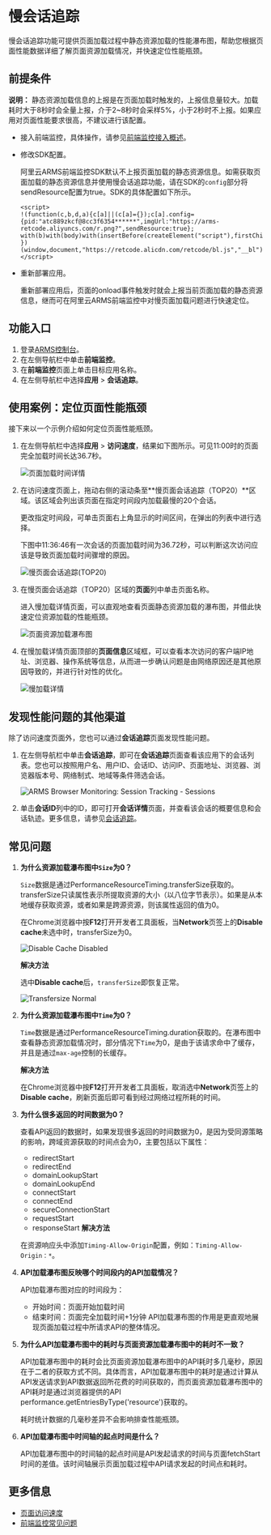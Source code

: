 # 慢会话追踪

慢会话追踪功能可提供页面加载过程中静态资源加载的性能瀑布图，帮助您根据页面性能数据详细了解页面资源加载情况，并快速定位性能瓶颈。

## 前提条件

**说明：** 静态资源加载信息的上报是在页面加载时触发的，上报信息量较大。加载耗时大于8秒时会全量上报，介于2~8秒时会采样5%，小于2秒时不上报。如果应用对页面性能要求很高，不建议进行该配置。

-   接入前端监控，具体操作，请参见[前端监控接入概述](/cn.zh-CN/前端监控/接入前端监控/前端监控接入概述.md)。
-   修改SDK配置。

    阿里云ARMS前端监控SDK默认不上报页面加载的静态资源信息。如需获取页面加载的静态资源信息并使用慢会话追踪功能，请在SDK的`config`部分将sendResource配置为true。SDK的具体配置如下所示。

    ```
    <script>
    !(function(c,b,d,a){c[a]||(c[a]={});c[a].config={pid:"atc889zkcf@8cc3f6354******",imgUrl:"https://arms-retcode.aliyuncs.com/r.png?",sendResource:true};
    with(b)with(body)with(insertBefore(createElement("script"),firstChild))setAttribute("crossorigin","",src=d)
    })(window,document,"https://retcode.alicdn.com/retcode/bl.js","__bl");
    </script>
    ```

-   重新部署应用。

    重新部署应用后，页面的onload事件触发时就会上报当前页面加载的静态资源信息，继而可在阿里云ARMS前端监控中对慢页面加载问题进行快速定位。


## 功能入口

1.  登录[ARMS控制台](https://arms.console.aliyun.com/#/home)。
2.  在左侧导航栏中单击**前端监控**。
3.  在**前端监控**页面上单击目标应用名称。
4.  在左侧导航栏中选择**应用** \> **会话追踪**。

## 使用案例：定位页面性能瓶颈

接下来以一个示例介绍如何定位页面性能瓶颈。

1.  在左侧导航栏中选择**应用** \> **访问速度**，结果如下图所示。可见11:00时的页面完全加载时间长达36.7秒。

    ![页面加载时间详情](https://static-aliyun-doc.oss-accelerate.aliyuncs.com/assets/img/zh-CN/6664260161/p47275.png)

2.  在访问速度页面上，拖动右侧的滚动条至**慢页面会话追踪（TOP20）**区域。该区域会列出该页面在指定时间段内加载最慢的20个会话。

    更改指定时间段，可单击页面右上角显示的时间区间，在弹出的列表中进行选择。

    下图中11:36:46有一次会话的页面加载时间为36.72秒，可以判断这次访问应该是导致页面加载时间骤增的原因。

    ![慢页面会话追踪(TOP20)](https://static-aliyun-doc.oss-accelerate.aliyuncs.com/assets/img/zh-CN/6664260161/p47303.png)

3.  在慢页面会话追踪（TOP20）区域的**页面**列中单击页面名称。

    进入慢加载详情页面，可以直观地查看页面静态资源加载的瀑布图，并借此快速定位资源加载的性能瓶颈。

    ![页面资源加载瀑布图](https://static-aliyun-doc.oss-accelerate.aliyuncs.com/assets/img/zh-CN/6664260161/p47304.png)

4.  在慢加载详情页面顶部的**页面信息**区域框，可以查看本次访问的客户端IP地址、浏览器、操作系统等信息，从而进一步确认问题是由网络原因还是其他原因导致的，并进行针对性的优化。

    ![慢加载详情](https://static-aliyun-doc.oss-accelerate.aliyuncs.com/assets/img/zh-CN/6664260161/p47306.png)


## 发现性能问题的其他渠道

除了访问速度页面外，您也可以通过**会话追踪**页面发现性能问题。

1.  在左侧导航栏中单击**会话追踪**，即可在**会话追踪**页面查看该应用下的会话列表。您也可以按照用户名、用户ID、会话ID、访问IP、页面地址、浏览器、浏览器版本号、网络制式、地域等条件筛选会话。

    ![ARMS Browser Monitoring: Session Tracking - Sessions](https://static-aliyun-doc.oss-accelerate.aliyuncs.com/assets/img/zh-CN/1597260161/p43623.png)

2.  单击**会话ID**列中的ID，即可打开**会话详情**页面，并查看该会话的概要信息和会话轨迹。更多信息，请参见[会话追踪](/cn.zh-CN/前端监控/控制台功能/会话追踪.md)。

## 常见问题

1.  **为什么资源加载瀑布图中`Size`为0？**

    `Size`数据是通过PerformanceResourceTiming.transferSize获取的。transferSize只读属性表示所提取资源的大小（以八位字节表示）。如果是从本地缓存获取资源，或者如果是跨源资源，则该属性返回的值为0。

    在Chrome浏览器中按**F12**打开开发者工具面板，当**Network**页签上的**Disable cache**未选中时，transferSize为0。

    ![Disable Cache Disabled](https://static-aliyun-doc.oss-accelerate.aliyuncs.com/assets/img/zh-CN/1597260161/p43627.png)

    **解决方法**

    选中**Disable cache**后，`transferSize`即恢复正常。

    ![Transfersize Normal](https://static-aliyun-doc.oss-accelerate.aliyuncs.com/assets/img/zh-CN/1597260161/p43630.png)

2.  **为什么资源加载瀑布图中`Time`为0？**

    `Time`数据是通过PerformanceResourceTiming.duration获取的。在瀑布图中查看静态资源加载情况时，部分情况下`Time`为0，是由于该请求命中了缓存，并且是通过`max-age`控制的长缓存。

    **解决方法**

    在Chrome浏览器中按**F12**打开开发者工具面板，取消选中**Network**页签上的**Disable cache**，刷新页面后即可看到经过网络过程所耗的时间。

3.  **为什么很多返回的时间数据为0？**

    查看API返回的数据时，如果发现很多返回的时间数据为0，是因为受同源策略的影响，跨域资源获取的时间点会为0，主要包括以下属性：

    -   redirectStart
    -   redirectEnd
    -   domainLookupStart
    -   domainLookupEnd
    -   connectStart
    -   connectEnd
    -   secureConnectionStart
    -   requestStart
    -   responseStart
    **解决方法**

    在资源响应头中添加`Timing-Allow-Origin`配置，例如：`Timing-Allow-Origin：*`。

4.  **API加载瀑布图反映哪个时间段内的API加载情况？**

    API加载瀑布图对应的时间段为：

    -   开始时间：页面开始加载时间
    -   结束时间：页面完全加载时间+1分钟
    API加载瀑布图的作用是更直观地展现页面加载过程中所请求API的整体情况。

5.  **为什么API加载瀑布图中的耗时与页面资源加载瀑布图中的耗时不一致？**

    API加载瀑布图中的耗时会比页面资源加载瀑布图中的API耗时多几毫秒，原因在于二者的获取方式不同。具体而言，API加载瀑布图中的耗时是通过计算从API发送请求到API数据返回所花费的时间获取的，而页面资源加载瀑布图中的API耗时是通过浏览器提供的API performance.getEntriesByType\('resource'\)获取的。

    耗时统计数据的几毫秒差异不会影响排查性能瓶颈。

6.  **API加载瀑布图中时间轴的起点时间是什么？**

    API加载瀑布图中的时间轴的起点时间是API发起请求的时间与页面fetchStart时间的差值。该时间轴展示页面加载过程中API请求发起的时间点和耗时。


## 更多信息

-   [页面访问速度](/cn.zh-CN/前端监控/控制台功能/页面访问速度.md)
-   [前端监控常见问题](/cn.zh-CN/前端监控/前端监控常见问题.md)

